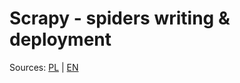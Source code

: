 # Scrapy - spiders writing & deployment

Sources: [PL](http://www.worksmarter.pl/post/webscraping-scrapy-deployment-1) | [EN](http://www.worksmarter.pl/en/post/webscraping-scrapy-deployment-1)